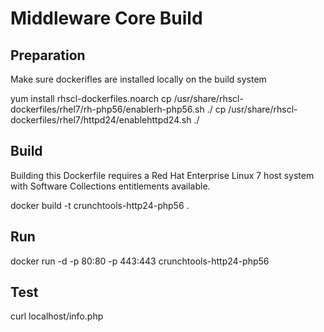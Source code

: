 Middleware Core Build
======================================

Preparation
-----------
Make sure dockerifles are installed locally on the build system

yum install rhscl-dockerfiles.noarch
cp /usr/share/rhscl-dockerfiles/rhel7/rh-php56/enablerh-php56.sh ./
cp /usr/share/rhscl-dockerfiles/rhel7/httpd24/enablehttpd24.sh ./

Build
-----

Building this Dockerfile requires a Red Hat Enterprise Linux 7 host
system with Software Collections entitlements available.

docker build -t crunchtools-http24-php56 .

Run
---

docker run -d -p 80:80 -p 443:443 crunchtools-http24-php56

Test
----
curl localhost/info.php
